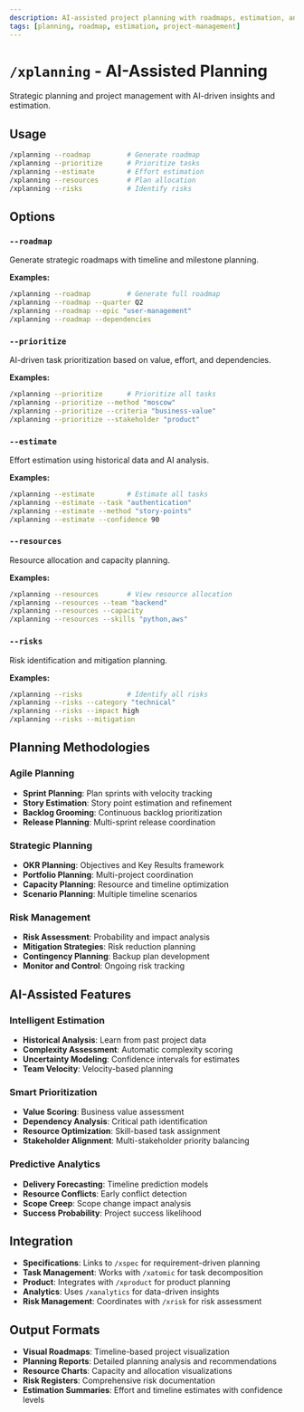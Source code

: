 ```yaml
---
description: AI-assisted project planning with roadmaps, estimation, and risk analysis
tags: [planning, roadmap, estimation, project-management]
---
```


# `/xplanning` - AI-Assisted Planning

Strategic planning and project management with AI-driven insights and estimation.

## Usage

```bash
/xplanning --roadmap         # Generate roadmap
/xplanning --prioritize      # Prioritize tasks
/xplanning --estimate        # Effort estimation
/xplanning --resources       # Plan allocation
/xplanning --risks           # Identify risks
```

## Options

### `--roadmap`
Generate strategic roadmaps with timeline and milestone planning.

**Examples:**
```bash
/xplanning --roadmap         # Generate full roadmap
/xplanning --roadmap --quarter Q2
/xplanning --roadmap --epic "user-management"
/xplanning --roadmap --dependencies
```

### `--prioritize`
AI-driven task prioritization based on value, effort, and dependencies.

**Examples:**
```bash
/xplanning --prioritize      # Prioritize all tasks
/xplanning --prioritize --method "moscow"
/xplanning --prioritize --criteria "business-value"
/xplanning --prioritize --stakeholder "product"
```

### `--estimate`
Effort estimation using historical data and AI analysis.

**Examples:**
```bash
/xplanning --estimate        # Estimate all tasks
/xplanning --estimate --task "authentication"
/xplanning --estimate --method "story-points"
/xplanning --estimate --confidence 90
```

### `--resources`
Resource allocation and capacity planning.

**Examples:**
```bash
/xplanning --resources       # View resource allocation
/xplanning --resources --team "backend"
/xplanning --resources --capacity
/xplanning --resources --skills "python,aws"
```

### `--risks`
Risk identification and mitigation planning.

**Examples:**
```bash
/xplanning --risks           # Identify all risks
/xplanning --risks --category "technical"
/xplanning --risks --impact high
/xplanning --risks --mitigation
```

## Planning Methodologies

### Agile Planning
- **Sprint Planning**: Plan sprints with velocity tracking
- **Story Estimation**: Story point estimation and refinement
- **Backlog Grooming**: Continuous backlog prioritization
- **Release Planning**: Multi-sprint release coordination

### Strategic Planning
- **OKR Planning**: Objectives and Key Results framework
- **Portfolio Planning**: Multi-project coordination
- **Capacity Planning**: Resource and timeline optimization
- **Scenario Planning**: Multiple timeline scenarios

### Risk Management
- **Risk Assessment**: Probability and impact analysis
- **Mitigation Strategies**: Risk reduction planning
- **Contingency Planning**: Backup plan development
- **Monitor and Control**: Ongoing risk tracking

## AI-Assisted Features

### Intelligent Estimation
- **Historical Analysis**: Learn from past project data
- **Complexity Assessment**: Automatic complexity scoring
- **Uncertainty Modeling**: Confidence intervals for estimates
- **Team Velocity**: Velocity-based planning

### Smart Prioritization
- **Value Scoring**: Business value assessment
- **Dependency Analysis**: Critical path identification
- **Resource Optimization**: Skill-based task assignment
- **Stakeholder Alignment**: Multi-stakeholder priority balancing

### Predictive Analytics
- **Delivery Forecasting**: Timeline prediction models
- **Resource Conflicts**: Early conflict detection
- **Scope Creep**: Scope change impact analysis
- **Success Probability**: Project success likelihood

## Integration

- **Specifications**: Links to `/xspec` for requirement-driven planning
- **Task Management**: Works with `/xatomic` for task decomposition
- **Product**: Integrates with `/xproduct` for product planning
- **Analytics**: Uses `/xanalytics` for data-driven insights
- **Risk Management**: Coordinates with `/xrisk` for risk assessment

## Output Formats

- **Visual Roadmaps**: Timeline-based project visualization
- **Planning Reports**: Detailed planning analysis and recommendations
- **Resource Charts**: Capacity and allocation visualizations
- **Risk Registers**: Comprehensive risk documentation
- **Estimation Summaries**: Effort and timeline estimates with confidence levels